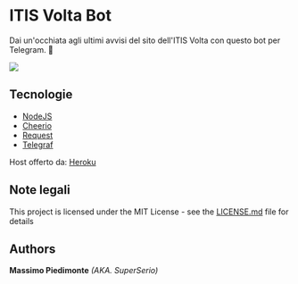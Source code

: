 # ITIS Volta Bot

Dai un'occhiata agli ultimi avvisi del sito dell'ITIS Volta con questo bot per Telegram. 💖

<img src="https://i.ibb.co/SKG8WbY/22.png" />


## Tecnologie

* [NodeJS](https://github.com/nodejs/node)
* [Cheerio](https://github.com/cheeriojs/cheerio)
* [Request](https://github.com/request/request)
* [Telegraf](https://github.com/telegraf/telegraf)

Host offerto da: [Heroku](https://heroku.com/)


## Note legali

This project is licensed under the MIT License - see the [LICENSE.md](https://github.com/superserio/itisvolta-bot/blob/master/README.md) file for details

 ## Authors
 
 **Massimo Piedimonte** _(AKA. SuperSerio)_
